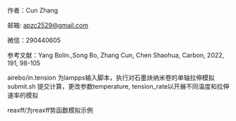 作者：Cun Zhang

邮箱: apzc2529@gmail.com

微信：290440605

参考文献：Yang Bolin.,Song Bo, Zhang Cun, Chen Shaohua, Carbon, 2022, 191, 98-105

airebo/in.tension 为lampps输入脚本，执行对石墨炔纳米卷的单轴拉伸模拟
submit.sh 提交计算，更改参数temperature, tension_rate以开展不同温度和拉伸速率的模拟

reaxff/为reaxff势函数模拟示例